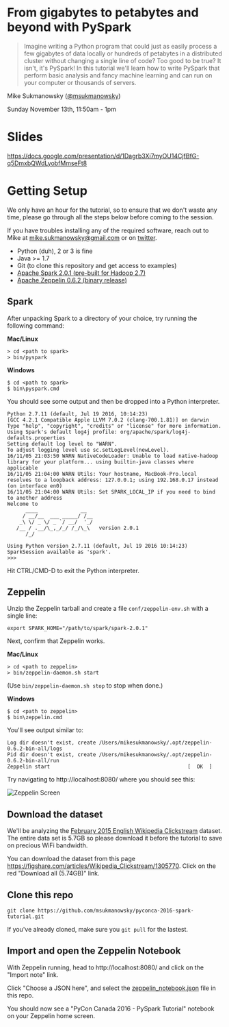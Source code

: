# From gigabytes to petabytes and beyond with PySpark

> Imagine writing a Python program that could just as easily process a few
gigabytes of data locally or hundreds of petabytes in a distributed cluster
without changing a single line of code? Too good to be true? It isn't, it's
PySpark! In this tutorial we'll learn how to write PySpark that perform basic
analysis and fancy machine learning and can run on your computer or thousands
of servers.

Mike Sukmanowsky ([@msukmanowsky](https://twitter.com/msukmanowsky))

Sunday November 13th, 11:50am - 1pm

# Slides

https://docs.google.com/presentation/d/1Dagrb3Xi7myOU14CjfBfG-q5DmxbQWdLyobfMmseFt8

# Getting Setup

We only have an hour for the tutorial, so to ensure that we don't waste any
time, please go through all the steps below before coming to the session.

If you have troubles installing any of the required software, reach out to Mike
at mike.sukmanowsky@gmail.com or on [twitter](https://twitter.com/msukmanowsky).

- Python (duh), 2 or 3 is fine
- Java >= 1.7
- Git (to clone this repository and get access to examples)
- [Apache Spark 2.0.1 (pre-built for Hadoop 2.7)](http://d3kbcqa49mib13.cloudfront.net/spark-2.0.1-bin-hadoop2.7.tgz)
- [Apache Zeppelin 0.6.2 (binary release)](http://www-us.apache.org/dist/zeppelin/zeppelin-0.6.2/zeppelin-0.6.2-bin-all.tgz)

## Spark

After unpacking Spark to a directory of your choice, try running the following
command:

**Mac/Linux**
```
> cd <path to spark>
> bin/pyspark
```
**Windows**
```
$ cd <path to spark>
$ bin\pyspark.cmd
```

You should see some output and then be dropped into a Python interpreter.

```
Python 2.7.11 (default, Jul 19 2016, 10:14:23)
[GCC 4.2.1 Compatible Apple LLVM 7.0.2 (clang-700.1.81)] on darwin
Type "help", "copyright", "credits" or "license" for more information.
Using Spark's default log4j profile: org/apache/spark/log4j-defaults.properties
Setting default log level to "WARN".
To adjust logging level use sc.setLogLevel(newLevel).
16/11/05 21:03:50 WARN NativeCodeLoader: Unable to load native-hadoop library for your platform... using builtin-java classes where applicable
16/11/05 21:04:00 WARN Utils: Your hostname, MacBook-Pro.local resolves to a loopback address: 127.0.0.1; using 192.168.0.17 instead (on interface en0)
16/11/05 21:04:00 WARN Utils: Set SPARK_LOCAL_IP if you need to bind to another address
Welcome to
      ____              __
     / __/__  ___ _____/ /__
    _\ \/ _ \/ _ `/ __/  '_/
   /__ / .__/\_,_/_/ /_/\_\   version 2.0.1
      /_/

Using Python version 2.7.11 (default, Jul 19 2016 10:14:23)
SparkSession available as 'spark'.
>>>
```

Hit CTRL/CMD-D to exit the Python interpreter.

## Zeppelin

Unzip the Zeppelin tarball and create a file `conf/zeppelin-env.sh` with a
single line:

```
export SPARK_HOME="/path/to/spark/spark-2.0.1"
```

Next, confirm that Zeppelin works.

**Mac/Linux**
```
> cd <path to zeppelin>
> bin/zeppelin-daemon.sh start
```

(Use `bin/zeppelin-daemon.sh stop` to stop when done.)

**Windows**
```
$ cd <path to zeppelin>
$ bin\zeppelin.cmd
```

You'll see output similar to:
```
Log dir doesn't exist, create /Users/mikesukmanowsky/.opt/zeppelin-0.6.2-bin-all/logs
Pid dir doesn't exist, create /Users/mikesukmanowsky/.opt/zeppelin-0.6.2-bin-all/run
Zeppelin start                                             [  OK  ]
```

Try navigating to http://localhost:8080/ where you should see this:

![Zeppelin Screen](https://www.evernote.com/l/AAFlPH2qBzNLobKHEuvNgDt4hNLM7ZQb0ZIB/image.png)

## Download the dataset

We'll be analyzing the [February 2015 English Wikipedia Clickstream](https://datahub.io/dataset/wikipedia-clickstream/resource/be85cc68-d1e6-4134-804a-fd36b94dbb82)
dataset. The entire data set is 5.7GB so please download it before the tutorial
to save on precious WiFi bandwidth.

You can download the dataset from this page https://figshare.com/articles/Wikipedia_Clickstream/1305770.
Click on the red "Download all (5.74GB)" link.

## Clone this repo

```
git clone https://github.com/msukmanowsky/pyconca-2016-spark-tutorial.git
```

If you've already cloned, make sure you `git pull` for the lastest.

## Import and open the Zeppelin Notebook

With Zeppelin running, head to http://localhost:8080/ and click on the
"Import note" link.

Click "Choose a JSON here", and select the
[zeppelin_notebook.json](zeppelin_notebook.json) file in this repo.

You should now see a "PyCon Canada 2016 - PySpark Tutorial" notebook on your
Zeppelin home screen.
